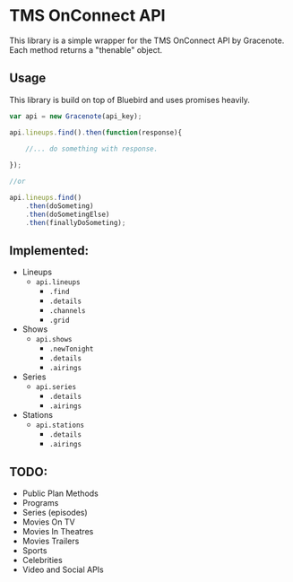 # TMS OnConnect API

This library is a simple wrapper for the TMS OnConnect API by Gracenote.
Each method returns a "thenable" object.

## Usage
This library is build on top of Bluebird and uses promises heavily.

```javascript
var api = new Gracenote(api_key);

api.lineups.find().then(function(response){
    
    //... do something with response.

});

//or

api.lineups.find()
    .then(doSometing)
    .then(doSometingElse)
    .then(finallyDoSometing);
```

## Implemented:

- Lineups
    - `api.lineups`
        - `.find`
        - `.details`
        - `.channels`
        - `.grid`
- Shows
    - `api.shows`
        - `.newTonight`
        - `.details`
        - `.airings`
- Series
    - `api.series`
        - `.details`
        - `.airings`
- Stations
    - `api.stations`
        - `.details`
        - `.airings`

## TODO:

- Public Plan Methods
- Programs
- Series (episodes)
- Movies On TV
- Movies In Theatres
- Movies Trailers
- Sports
- Celebrities
- Video and Social APIs
